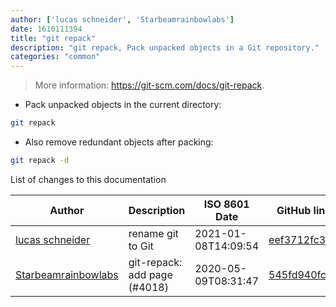 ```yaml
---
author: ['lucas schneider', 'Starbeamrainbowlabs']
date: 1610111394
title: "git repack"
description: "git repack, Pack unpacked objects in a Git repository."
categories: "common"
---
```

> More information: <https://git-scm.com/docs/git-repack>.

- Pack unpacked objects in the current directory:

```bash
git repack
```

- Also remove redundant objects after packing:

```bash
git repack -d
```
List of changes to this documentation


Author | Description | ISO 8601 Date | GitHub link
------|-----|-----|-----
[lucas schneider](mailto:casdpa@gmail.com) | rename git to Git | 2021-01-08T14:09:54 | [eef3712fc3a6](https://github.com/tldr-pages/tldr/commit/eef3712fc3a6a3774384b2e4ed934583c8349d75)
[Starbeamrainbowlabs](mailto:sbrl@starbeamrainbowlabs.com) | git-repack: add page (#4018) | 2020-05-09T08:31:47 | [545fd940fcd8](https://github.com/tldr-pages/tldr/commit/545fd940fcd8954e853b1847ff80e3807685fbb0)

